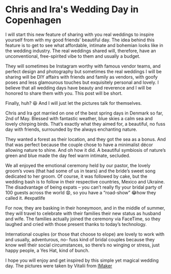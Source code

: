 # Chris and Ira's Wedding Day in Copenhagen
I will start this new feature of sharing with you real weddings to inspire yourself from with my good friends’ beautiful day. 
The idea behind this feature is to get to see what affordable, intimate and bohemian looks like in the wedding industry. 
The real weddings shared will, therefore, have an unconventional, free-spirited vibe to them and usually a budget.

They will sometimes be Instagram worthy with famous vendor teams, and perfect design and photography but sometimes the real weddings
I will be sharing will be DIY affairs with friends and family as vendors, with goofy poses and less glamourous touches but exquisitely 
personal and lovely. I believe that all wedding days have beauty and reverence and I will be honored to share them with you. 
This post will be short. 

Finally, huh? 😆 And I will just let the pictures talk for themselves. 

Chris and Ira got married on one of the best spring days in Denmark so far, 2nd of May. Blessed with fantastic weather, blue skies a 
calm sea and lovely chirping birds. That’s exactly what they aimed for, a beautiful, no fuss day with friends, surrounded by the always enchanting nature. 

They wanted a forest as their location, and they got the sea as a bonus. And that was perfect because the couple chose to have a 
minimalist décor allowing nature to shine. And oh how it did.  A beautiful symbiosis of nature’s green and blue made the day feel
warm intimate, secluded. 

We all enjoyed the emotional ceremony held by our pastor, the lovely groom’s vows (that had some of us in tears) and the bride’s sweet
song dedicated to her groom. Of course, it was followed by cake, but the wedding bash is to follow in their respective countries, Mexico
and Ukraine. The disadvantage of being expats – you can’t really fly your bridal party of 100 guests across the world :anguished:, so you have a 
“road-show” :joy:how they called it. #expatlife 

For now, they are basking in their honeymoon, and in the middle of summer, they will travel to celebrate with their families their new 
status as husband and wife. The families actually joined the ceremony via FaceTime, so they laughed and cried with those present thanks
to today’s technology. 

International couples (or those that choose to elope) are lovely to work with and usually, adventurous, no- fuss kind of bridal couples
because they know well their social circumstances, so there’s no winging or stress, just happy people, a Yes Hat, kind of bunch. 

I hope you will enjoy and get inspired by this simple yet magical wedding day. The pictures were taken by Vitalii from [IMaker](https://imaker.com.ua/)

